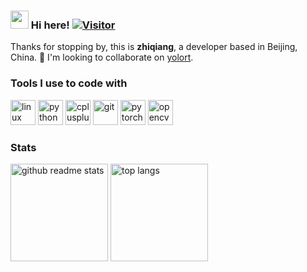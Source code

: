 ### <img src="https://github.com/abhishekapk/abhishekapk/blob/master/Assests/Hi.gif" width="29px"> Hi here! [![Visitor](https://visitor-badge.glitch.me/badge?page_id=zhiqwang.zhiqwang)](https://github.com/zhiqwang/zhiqwang)

Thanks for stopping by, this is **zhiqiang**, a developer based in Beijing, China. 🥳 I'm looking to collaborate on [yolort](https://github.com/zhiqwang/yolov5-rt-stack).

### Tools I use to code with

<p align="left"><img src="https://www.vectorlogo.zone/logos/linux/linux-icon.svg" alt="linux" width="40" height="40"/> <img src="https://www.vectorlogo.zone/logos/python/python-icon.svg" alt="python" width="40" height="40"/> <img src="https://gitee.com/zhiqwang/logos/raw/master/cpp_logo.svg" alt="cplusplus" width="40" height="40"/> <img src="https://www.vectorlogo.zone/logos/git-scm/git-scm-icon.svg" alt="git" width="40" height="40"/> <img src="https://www.vectorlogo.zone/logos/pytorch/pytorch-icon.svg" alt="pytorch" width="40" height="40"/> <img src="https://www.vectorlogo.zone/logos/opencv/opencv-icon.svg" alt="opencv" width="40" height="40"/></p>

### Stats

<p align="left"><a href="https://github.com/zhiqwang?tab=repositories"><img src="https://github-readme-stats.vercel.app/api?username=zhiqwang&count_private=true&show_icons=true&hide=issues" alt="github readme stats" height="156"/></a>    <a href="https://github.com/zhiqwang?tab=repositories"><img src="https://github-readme-stats.anuraghazra1.vercel.app/api/top-langs/?username=zhiqwang&layout=compact&hide=jupyter%20notebook" alt="top langs" height="156"/></a></p>
